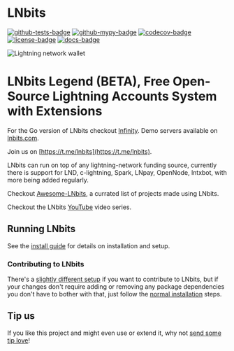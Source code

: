 LNbits
======

[![github-tests-badge]][github-tests]
[![github-mypy-badge]][github-mypy]
[![codecov-badge]][codecov]
[![license-badge]](LICENSE)
[![docs-badge]][docs]


![Lightning network wallet](https://i.imgur.com/EHvK6Lq.png)

# LNbits Legend (BETA), Free Open-Source Lightning Accounts System with Extensions

For the Go version of LNbits checkout <a href="https://github.com/lnbits/lnbits-infinity/">Infinity</a>. Demo servers available on [lnbits.com](https://lnbits.com).

Join us on [https://t.me/lnbits](https://t.me/lnbits).

LNbits can run on top of any lightning-network funding source, currently there is support for LND, c-lightning, Spark, LNpay, OpenNode, lntxbot, with more being added regularly.

Checkout [Awesome-LNbits](https://github.com/cryptoteun/awesome-lnbits), a currated list of projects made using LNbits. 

Checkout the LNbits [YouTube](https://www.youtube.com/playlist?list=PLPj3KCksGbSYG0ciIQUWJru1dWstPHshe) video series.

## Running LNbits

See the [install guide](docs/guide/installation.md) for details on installation and setup.

### Contributing to LNbits

There's a [slightly different setup](docs/devs/installation.md) if you want to contribute to LNbits, but if your changes don't require adding or removing any package dependencies you don't have to bother with that, just follow the [normal installation](docs/guide/installation.md) steps.

## Tip us

If you like this project and might even use or extend it, why not [send some tip love](https://lnbits.com/paywall/GAqKguK5S8f6w5VNjS9DfK)!


[docs]: https://lnbits.org/
[docs-badge]: https://img.shields.io/badge/docs-lnbits.org-673ab7.svg
[github-mypy]: https://github.com/lnbits/lnbits/actions?query=workflow%3Amypy
[github-mypy-badge]: https://github.com/lnbits/lnbits/workflows/mypy/badge.svg
[github-tests]: https://github.com/lnbits/lnbits/actions?query=workflow%3Atests
[github-tests-badge]: https://github.com/lnbits/lnbits/workflows/tests/badge.svg
[codecov]: https://codecov.io/gh/lnbits/lnbits
[codecov-badge]: https://codecov.io/gh/lnbits/lnbits/branch/master/graph/badge.svg
[license-badge]: https://img.shields.io/badge/license-MIT-blue.svg

